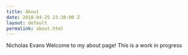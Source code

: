 ```yaml
---
title: About
date: 2018-04-25 23:38:00 Z
layout: default
permalink: about.html
---
```


Nicholas Evans
Welcome to my about page!
This is a work in progress